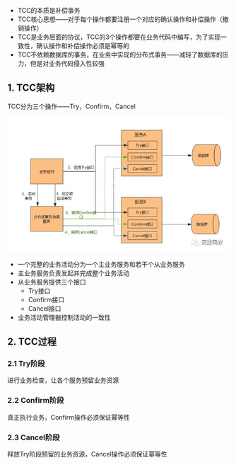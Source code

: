 * TCC的本质是补偿事务
* TCC核心思想——对于每个操作都要注册一个对应的确认操作和补偿操作（撤销操作）
* TCC是业务层面的协议，TCC的3个操作都要在业务代码中编写，为了实现一致性，确认操作和补偿操作必须是幂等的
* TCC不依赖数据库的事务，在业务中实现的分布式事务——减轻了数据库的压力，但是对业务代码侵入性较强



## 1. TCC架构

TCC分为三个操作——Try，Confirm，Cancel

![TCC](assert/TCC.png)

* 一个完整的业务活动分为一个主业务服务和若干个从业务服务
* 主业务服务负责发起并完成整个业务活动
* 从业务服务提供三个接口
  * Try接口
  * Confirm接口
  * Cancel接口
* 业务活动管理器控制活动的一致性



## 2. TCC过程

### 2.1 Try阶段

进行业务检查，让各个服务预留业务资源

### 2.2 Confirm阶段

真正执行业务，Confirm操作必须保证幂等性

### 2.3 Cancel阶段

释放Try阶段预留的业务资源，Cancel操作必须保证幂等性

